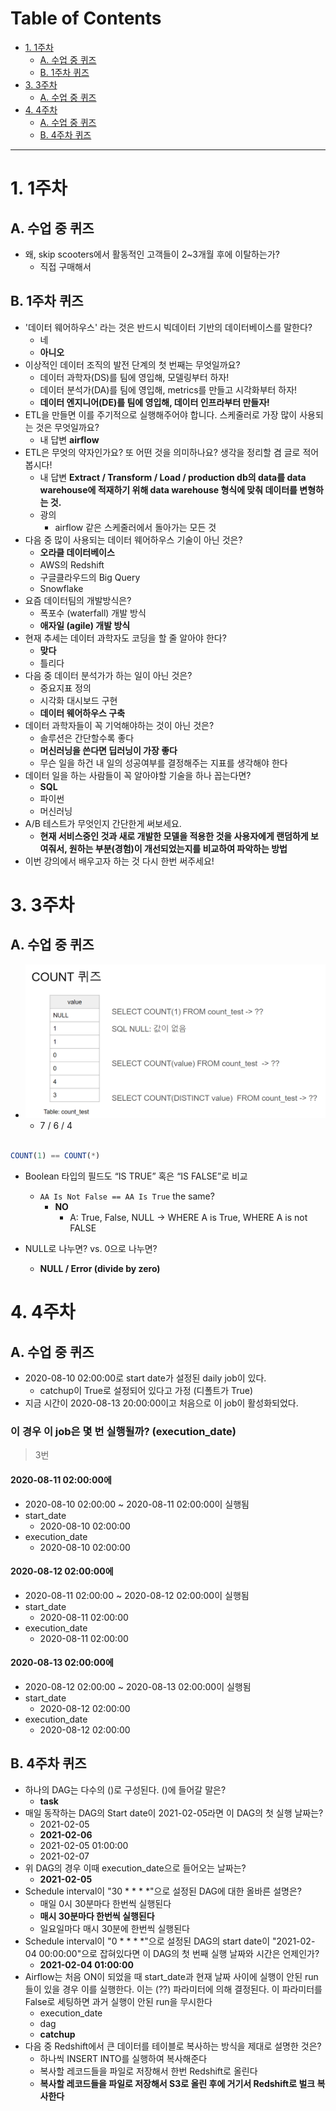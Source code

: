 # Table of Contents

- [1. 1주차](#1-1주차)
  - [A. 수업 중 퀴즈](#a-수업-중-퀴즈)
  - [B. 1주차 퀴즈](#b-1주차-퀴즈)
- [3. 3주차](#3-3주차)
  - [A. 수업 중 퀴즈](#a-수업-중-퀴즈-1)
- [4. 4주차](#4-4주차)
  - [A. 수업 중 퀴즈](#a-수업-중-퀴즈-2)
  - [B. 4주차 퀴즈](#b-4주차-퀴즈)

---

# 1. 1주차

## A. 수업 중 퀴즈

- 왜, skip scooters에서 활동적인 고객들이 2~3개월 후에 이탈하는가?
	- 직접 구매해서

## B. 1주차 퀴즈

- '데이터 웨어하우스' 라는 것은 반드시 빅데이터 기반의 데이터베이스를 말한다?
	- 네
	- **아니오**
- 이상적인 데이터 조직의 발전 단계의 첫 번째는 무엇일까요?
	- 데이터 과학자(DS)를 팀에 영입해, 모델링부터 하자!
	- 데이터 분석가(DA)를 팀에 영입해, metrics를 만들고 시각화부터 하자!
	- **데이터 엔지니어(DE)를 팀에 영입해, 데이터 인프라부터 만들자!**
- ETL을 만들면 이를 주기적으로 실행해주어야 합니다. 스케줄러로 가장 많이 사용되는 것은 무엇일까요?
	- 내 답변 **airflow**
- ETL은 무엇의 약자인가요? 또 어떤 것을 의미하나요? 생각을 정리할 겸 글로 적어봅시다!
	- 내 답변 **Extract / Transform / Load / production db의 data를 data warehouse에 적재하기 위해 data warehouse 형식에 맞춰 데이터를 변형하는 것.**
	- 광의
		- airflow 같은 스케줄러에서 돌아가는 모든 것
- 다음 중 많이 사용되는 데이터 웨어하우스 기술이 아닌 것은?
	- **오라클 데이터베이스**
	- AWS의 Redshift
	- 구글클라우드의 Big Query
	- Snowflake
- 요즘 데이터팀의 개발방식은?
	- 폭포수 (waterfall) 개발 방식
	- **애자일 (agile) 개발 방식**
- 현재 추세는 데이터 과학자도 코딩을 할 줄 알아야 한다?
	- **맞다**
	- 틀리다
- 다음 중 데이터 분석가가 하는 일이 아닌 것은?
	- 중요지표 정의
	- 시각화 대시보드 구현
	- **데이터 웨어하우스 구축**
- 데이터 과학자들이 꼭 기억해야하는 것이 아닌 것은?
	- 솔루션은 간단할수록 좋다
	- **머신러닝을 쓴다면 딥러닝이 가장 좋다**
	- 무슨 일을 하건 내 일의 성공여부를 결정해주는 지표를 생각해야 한다
- 데이터 일을 하는 사람들이 꼭 알아야할 기술을 하나 꼽는다면?
	- **SQL**
	- 파이썬
	- 머신러닝
- A/B 테스트가 무엇인지 간단한게 써보세요.
	- **현재 서비스중인 것과 새로 개발한 모델을 적용한 것을 사용자에게 랜덤하게 보여줘서, 원하는 부분(경험)이 개선되었는지를 비교하여 파악하는 방법**
- 이번 강의에서 배우고자 하는 것 다시 한번 써주세요!

# 3. 3주차

## A. 수업 중 퀴즈

- ![](/bin/DE7_image/de7_q_1.png)
	- 7 / 6 / 4

```sql

COUNT(1) == COUNT(*)

```

- Boolean 타입의 필드도 “IS TRUE” 혹은 “IS FALSE”로 비교
	- `AA Is Not False == AA Is True` the same?
		- **NO**
			- A: True, False, NULL -> WHERE A is True, WHERE A is not FALSE 

- NULL로 나누면? vs. 0으로 나누면?
	- **NULL / Error (divide by zero)**

# 4. 4주차

## A. 수업 중 퀴즈

- 2020-08-10 02:00:00로 start date가 설정된 daily job이 있다.
	- catchup이 True로 설정되어 있다고 가정 (디폴트가 True)
- 지금 시간이 2020-08-13 20:00:00이고 처음으로 이 job이 활성화되었다.

### 이 경우 이 job은 몇 번 실행될까? (execution_date)

> 3번

#### 2020-08-11 02:00:00에

- 2020-08-10 02:00:00 ~ 2020-08-11 02:00:00이 실행됨
- start_date
	- 2020-08-10 02:00:00
- execution_date
	- 2020-08-10 02:00:00

#### 2020-08-12 02:00:00에

- 2020-08-11 02:00:00 ~ 2020-08-12 02:00:00이 실행됨
- start_date
	- 2020-08-11 02:00:00
- execution_date
	- 2020-08-11 02:00:00

#### 2020-08-13 02:00:00에

- 2020-08-12 02:00:00 ~ 2020-08-13 02:00:00이 실행됨
- start_date
	- 2020-08-12 02:00:00
- execution_date
	- 2020-08-12 02:00:00

## B. 4주차 퀴즈

- 하나의 DAG는 다수의 ()로 구성된다. ()에 들어갈 말은?
	- **task**
- 매일 동작하는 DAG의 Start date이 2021-02-05라면 이 DAG의 첫 실행 날짜는?
	- 2021-02-05
	- **2021-02-06**
	- 2021-02-05 01:00:00
	- 2021-02-07
- 위 DAG의 경우 이때 execution_date으로 들어오는 날짜는?
	- **2021-02-05**
- Schedule interval이 "30 \* \* \* \*"으로 설정된 DAG에 대한 올바른 설명은?
	- 매일 0시 30분마다 한번씩 실행된다
	- **매시 30분마다 한번씩 실행된다**
	- 일요일마다 매시 30분에 한번씩 실행된다
- Schedule interval이 "0 \* \* \* \*"으로 설정된 DAG의 start date이 "2021-02-04 00:00:00"으로 잡혀있다면 이 DAG의 첫 번째 실행 날짜와 시간은 언제인가?
	- **2021-02-04 01:00:00**
- Airflow는 처음 ON이 되었을 때 start_date과 현재 날짜 사이에 실행이 안된 run들이 있을 경우 이를 실행한다. 이는 (??) 파라미터에 의해 결정된다. 이 파라미터를 False로 세팅하면 과거 실행이 안된 run을 무시한다
	- execution_date
	- dag
	- **catchup**
- 다음 중 Redshift에서 큰 데이터를 테이블로 복사하는 방식을 제대로 설명한 것은?
	- 하나씩 INSERT INTO를 실행하여 복사해준다
	- 복사할 레코드들을 파일로 저장해서 한번 Redshift로 올린다
	- **복사할 레코드들을 파일로 저장해서 S3로 올린 후에 거기서 Redshift로 벌크 복사한다**